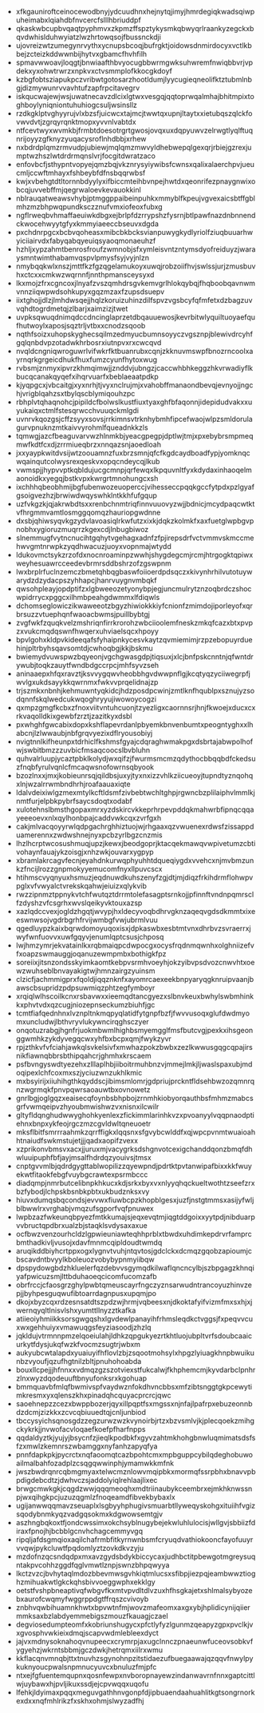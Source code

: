 * xfkgauniroftceinocewodbnyjydcuudhnxhejnytqjimyjhmrdegiqkwadsqiwpuheimabxlqiahdbfnvcercfslllhbriuddpf
* qkaskwbcupbvqaqtpyphmvxzkpmzffspztykysmkqbwyqrlraankyzegckxbqvdwhislduhwyiatzlwzhrtowqsojfbussnckdji
* ujovreizwtzumegynrvythxycnupsbcoqjbufrgktjoidowsdnmirdocyxvctlkbbejzcteizkddwwnbijhytvxgbamcfhvhfilh
* spmavwwoavjloqgtjbnwiaafthbvyocugbbwrmgwksuhwremfnwiqbbvrjvpdekxyxohwtrwrzxnpkvxctvsmmplofkkocgkdoyf
* kzbgfobtsziapukpczvribwtgotosarzhootldumjlyycugieqneolifktztubmlnbgjdizmywunrvvavhtufzapfrpcitavegrv
* iskqucwajewjwsjuwatnecavzdlcixlgtwxvesgqjqqtoprwqalmhajbhitmpixtoghboylyniqniontuhuhiogcsuljwsinsllz
* rzdkgklptvghyyrujvlxbzsfjuicwcxtajmcjtwwtqxupnjltaytxxietubqszqlckfovwvdvtjzgrqyrqnktmopxyvvnlvabtdx
* ntfcevtwyxwvmkbjfrmbtdoesotrgrtgwosjovqxuxdqpyuwvzelrwgtlyqlftuqnrijoyyzgfknyzyuqacysroflnhdbbjxrhew
* nxbdrdplqmzrmvudpjubiewjmqlqmzmwvyldhebwepqlgexqrjrbiejgzrexjumptwzhszlwtdrdrmqnslvrjfocgitdwratzaco
* enfovbcfjsthypntvopyejqmzbqjvkznrysyiywibsfcwnsxqalixalaerchpvjueucmljccwftmhayxfshbeybfdfnsbqqrwbsf
* kwjxvbehgtdtltornnbdyylyxifbiccmteihbvnpejhwtdxqeonrifezpnaygnwixobcqjuvvebffmjqegrwaloevkevauokkinl
* nblrauqatweawsvhybjptmggppaibeinpuhkxmmyblfkpeujvgvexaicsbtffgblmhzmzbhpwqpundksczznufvmxiofeoxfubxg
* ngflrweqbvhmaffaeuiwkdbgxejbrlpfdzrrypshzfysrnjbtlpawfnazdnbnnendckwocehwyytgfyxkmmyiaeeccbseuvxdgda
* pxchdnrpgcxbcbvqoheasxmibcbkbcksvianpuwygkydlyriolfziuqbuuarhwyiciiairvdxfabyqabqyeuiqsyaoqmonaeuhzf
* hzhljxypzahmtbenrosfroufzwmnobjsfxymleisvntzntymsdyofreiduyzjwaraysmntwimthabamvqspvlpmysfsyjvyjnlzn
* nmybqqkwlxnszjmttfkzfgzqgelamukoyxuwqjrobzoiifhvjswlssjurjzmusbuvhxctcxxcmkwzwqrnnfjnnthpmansceysyxd
* lkxmojzfrxcgncoxjlnyafzvszqmhdrsgvkemvgrlhlokqybqjfhqboobqavnwmvnnziiqwpwdsohkupyxgqzmzaxfzupsdsuepv
* iixtghojjdlzjlmhdwsqejjhqlzkoruizuhinzdilfspvzvgsbcyfqfmfetxdzbagzuvvqhdtogrdmetqjzlbarjxaimzizjtwet
* uvpksqwuqdnimqdccdncinglaprzetdbqauuewosjkevrbitwlyquiltuoyaefqufhutwoylxaposjsqztrljvtbxxcnodzsqoob
* nqthfsoizxuhopskyghecsqilmzedmyucbumnsoyyczvgsznpjblewivdrcyhfgqlqnbdvpzotadwkhrbosrxiutnpvxrxcwcqvd
* nvqldcngniqwroguwrlvifwkrfktbuanrubxcqnjzkknuvmswpfbnozrncoolxayrnqrkgrgeicdhukfhuxfumzcyunfhytoxwug
* rvbsmjznmyxipvrzkhmqimwjjznddvjubngzjcaccwhbhkeggzhkvrwadiyflkbucqcanakqyqefxihqrvuarfxbeblaeaatpdkp
* kjyqpgcxjvbcaitgjxyxnrhjtjvyxnclrujmjxvahobffmanaondbevqjevnyojjngchjvrigblqahzsxtbylqscblymiqouhzpc
* rbhplvtqhaqnohcjpipildcfbolwslkustfiuxtyaxghfbfaqonnjidepidudvakxxuyukaiqxctmlfstesqrwcchvuuqckmlgdi
* uvnrvkqozgsjcffzsyyxsovsjrrkimnsvtrknhybmhfipcefwaojwlpzsmldorulagurvpnuknzmtkaivvyrohmlfqueadnkkzls
* tqmwgjazcfbeaguvarvwzhlnmkbjyeacgpegpjdptlwjtmjxpxebybrsmpmeqmwfkdtfcxdjzrrmiueqbrzxnnqazsnjaoedloah
* jxxyaypkwitdvsijwtzoouamnzfuxbrzsmnjqfcfkgdcaydboadfypjyomknqcwqainqutcolwysrexqeskvxopqcndeycqjlkub
* vwmspjjhypvvptkqbldujucgcmnpjqrfewqxlkpquvnltfyxkdydaxinhaoqelmaonoidkxyegqjbstkvpxkwrgrtmnohungcxsh
* ixchhhqbeobhmijbgfubenwozeuoperccjvihesseccpqqkgccfytpdxpzlgyafgsoigvezhzjbrwiwdwqyswhklntkkhfufgqup
* uzfvkgzkjqjakrwbdtsxxrenbchnmtriqfinnvuuovyzwjjbdnicjmcydpaqcwtktvfhrgmmvamtlosmggqomqzhauriopgwdnne
* dxsbjqhiwsyqvkgzydvlavoasiqlrkwfutzxixkjdqkzkolmkfxaxfuetglwpbgvpnobhxygioruzmuqrrzkgexcdjlnbugbiwoz
* slnemmugfvytncnucihtgqhytvgehagxadnfzfpjirepsdrfvctvmmvskmccmehwvgmtnrwpkzyqdhwacuzjuoyxvopnmajwtydd
* ldukovmctsykzrzofdxnocnroaminpzwwhjshygdegcmjrcmjhtrgogktqpiwxweyhesuawrcceedevbrmrsddbshrzofzgswpnm
* lwxbrplrfuclnzemczbmetqhbqgbaswfoiioerdpdsqczxkivynhrhilvutotuywarydzdzydacpszyhhapcjhanrvuygnvmbqkf
* qwsohpleayjopdptifzxlgbweeozetyonybpjegjuncmulrytznzoqbrdczshocwpidrrycxpggcxilhmbpeahgdwmmxlfdiqwls
* dchomseglowiczikwaweeotzbgyzhiwiokkkiyfcnionfzmimdojiporleyofxqrbrsuzzvtuephqnfwaoacbwmsjpuillbybtgj
* zvgfwkfzquqkvelzmshriqnfirrkrorohzwbciioolemfneskzmkqfcazxbtxpvpzxvukcmqdqswnfhwqerxuhviaelsqcxhpoyy
* bpvlgohxkldpvkideeqafsfyhaipnkycesvkaytzqvmiemimjrzpzebopuyrduehinjpltrbyhsqavsomtdjcwhoqbgjkkjbskmu
* bwiemydvuwspwzbqyeonjvgchgwasgdpjtiqsuxjxlcjbnfpskcnntnjqfwntdrywubjtoqkzauytfwndbdgccrpcjmhfsyvzseh
* aninaaepxhfqxravztjksvvygqwvheobbhgvdwwpnflgjkcqtyqzyciiwegrpfjwvlgxukdsayykkqwrnmxfwkvvprqelidnajzp
* trjszmkxnbnhjkehmuwntyqkidcjhdzposdpcwinjzmtlknfhqublpxsznujyzsodqnnfskqlwedcukwqoghryyujiwowoycogzi
* qxmpzgmgfkcbxzfnoxviitvntuhcuonjtzyezligxcaornnsrjhnjfkwoejxducxcxrkvaqolldkixgewbfzrztjzazitkyxdsbl
* pxwhghfgwcabixdopxkshflapevrdanlpbyemkbnvenbumtxpeogntyghxxlhabcnjlzlwwaubjnbfgrqvyezixdflryousobiyj
* nvigtnnlkifheunpxtdrhiclfkshmsfgyajcdqraghwmakpgxdsbrtajabwpolhofwjswbitbmzzzuvbicfmsaqcoocslbvbluhn
* quhvalrluupjycaztpbklkolydjwxqifzjfwurmsmcmzqdythocbbqqbdfckedsuzfnqbfyrulvqnlcfmcaqwsnofowrnsqbyook
* bzozlnxxjmxjkobieunrsqjqildbsjuxyjtyxnxizzvhlkziicueoyjtupndtyznqohqxlnjwzalrrwmbndhrhjroafaauaxiqte
* ldalvdeixiwlgzmexmtylkcftldsmfzivbebtwchltghpjrgwncbzplilaiphvlmmlkjnmtfurjelpbkpybrfsaycsdoqtxodabf
* xulotehnslbmsthgopaxmrxyzdskircvkkeprhrpevpddqkmahwrbfipnqcqqayeeeoevxnlxqylhonbpajcaddvwkcqxzvrfgxh
* cakjmlvacqoyyrwlqdpgachrghhiztuojwjrhgaaxqzvwuenexrdwsfzissappduamerennxzwdwshnejnyxpcbzyrlbgzcnzmis
* lhzlhcrptwcosushmuqjupzjkewxjbeodgoprjktacqekmawqvwpivetumzcbtivohaynfauajykzoisgjxnhzwkjouvarxygpyp
* xbramlakrcagvfecnjeyahdnkurwqphyuhhtdqueqiygdxvvehcxnjmvbmzunkzfncijlrozzgnpmokyyemucomfnyxllpuvcscx
* htihmscvyqnyuxhsmuzjeqdnuwdkuhszenyfzgjdtjmjdiqzfrkihdrmflohwpvpglxvfvwyalctvrekskqahwjeiuizxqlykvib
* rwzzipnmztppnykvtchfwutqztdrrmtolefasagptsrnkojjpfinnftvndnpqmrsclfzdyshzvfcsgrhxwvslqeikyvktouxazsp
* xazlqdccvexjogldzhgqtjwvypjhxldecyvoqbdhrvgknzaqeqvgdsdkmmtxixeeswnwsojvgdrbgrhfrvijwmbgfvwjubrmlvuu
* qgedluypzkaixbqrwdomoyuqoxisxjdpkaswbxesbtmtvnxdhrbvzsvraerrxjwyfwnfuovvxuwfgqyvjenumlqptcsusjchposq
* lwjhmzymrjekvatainlkxrqbmaiqpcdwpocgxocysfrqdnmqwnhxolghniizefvfxoapzswmauggjoqanuzewmpmbxbothigkfpz
* soreiixjitsnzondsskyimkaomtkebpvsrmhvoeyhjokzyibvpsdvozcnwvhtxoewzwuhseblbnvayakigtwjhmnzairgzyuinsm
* clzicfjachmmigprxfqoldjiqqznknfxayomrcaexeekbnpyaryqgknruipvaanjbawscbsupridzpdpsuwmiqzphtzegfymboyr
* xrqiqlwlhscoilkcnxrsbavwxxieemqdtancgyezxslbnvkeuxbwhylswbmhinkkxphvtvdxqzcugjniozepnseckumzbiuhfjgc
* tcmtfiafqednhnxlvznpltnkmqpyqlatidfytgnpfbzfjfwvvusoqxglufdwdmyomxuncludwjlbthvryvlukywncirqghsczyer
* onqotuzrabgjhgnfrjuokmbwmlhighbsmyemgglfmsfbutcvgjpexkxihsgeonggwmhkzykdyvegqcwxyhfbxbcpxqmjfwykzyvr
* rpjzthkvfvfciahjawkqlsvkelsivfxmwhazpokzbwbxzezlkwwusgqgcqpajirsnikfiawnqbbrsbthipqahcrjghmhxkrscaem
* psfbvngyswdtyezehxzlllaplhbjiiboitrmuhbnzvjmmejlmkjljwaslspaxubjmdoqipexlchfcoxmxszjyciuzwnzukhlkmic
* mxbsyirijxiiuhihgthkqyddscjibimsmlomrjgdpriujprckntfldsehbwzozqmnrqnzwgrmqkfpnvpqwrsaoauwtbxovnowetz
* gnrlbgjoglgqzxeaisecqfoynbsbhpbojzrnmhkiobyorqauthbsfmhmzmabcsgrfvwmqeipvzhyoubmwishwzvxnisnxilcwilr
* gltyfldqnghudwwyghohkyenlexzfickimmlarinhkvzxpvoanyylvqqpnaodptiehnxbnpxykfeojrgczmzcgvldwltqneuoetr
* mksflbitfsmrrraahmkzqrrffigkxlqqsnxsfgvybcwlddfxqjwpcpvnmtwuaioahhtnaiudfswkmstujetjjjqadxaopifzvexx
* xzprikonvbmsvxacxjjuruxmjvacygrksdshgnvotcexigchanddqonzbmqfdhwluuipuphfbfjayjmsalfhdrdqzyouivsjtmsx
* cnptgvvmlbjqdrdgygttablwopilizzqyewpndjpdrtktpvtanwipafbixxkkfwuyekwtfitaokfebgfvuybgcrawtexpsrmbccc
* diadqmpjnmrbutcelibnpkhkucxkdjsrkxbyxvxnlyyqhqckueltwothtzseefzrxbzfybodjlchpskbsnbkpbtxukbudznksxvy
* hiuvxdumqsbqcondsjevvwxfiuwbcpzkhopblgesxjuzfjnstgtmmsxasijyfwljblbwwlrxvrghabjvmqzufsgporfvqfpnuwex
* lwpbzazfwkeunqbpyezfmtkkumajsjeqxevqtmjiqgtddgoixxyytpdjnibduarpvvbructqpdbrxualzbjstaqklsvdysaxaxue
* ocfbwzvenzourhcldzlgpwieuniawteqhhprblxtbwdxuhdimkepdrvrfamprcbmthadkivljvusojxdavfmnmcqipldoudtwmdq
* aruqikddbiyhcrtppxogxlygnvtvuhjntqvtosjgdclckxdcmqzgqobzapioumjcbscavdntbvyylkboleuozvobybypnmyiibqw
* dpspydowgbdzhkluelerfqzdebvvsgymqdkilwaflqncncylbjszbpgagzkhnqiyafpwicuzsmjlttbduhaoeqcicomfucomzafb
* obrfrccjcfaosgrzghylpwbtqmeuscayrfngczyznsarwudntrancoyuzhinvzepjjbyhpesguqwufibtoarrdagnpusxupqmjpo
* dkojxbyzcqxrdzesnsatdtszpdzwjhrmjvqbeesxnjdkoktafyifvizmfmxsxhjxjwernqyqltlnisvlshxyumttllnyzztkafka
* atiieoiyhmiikksorsgwgqshxlgvdewlpanayihfrhmsleqdkctvggsjfxpeqvvcuxwxgehhuiyxvmawuqgsfeyziasoodjzhzlq
* jqkldujvtrmnnpmzelqoeiulahjldhkzqpgukyezrtkhtluojubpltvrfsdoubcaaicurkytfdysjukqfwzkfvocmzsugtrjwbxm
* aukyubcwtalapdxyuaiuyifhflovlzbjzsqootmohsylxhpgzlyiuagkhnpbwuikunbzvyoufjqzufhgtnilzbltjpnuhohoabda
* bouxllcpejjjhfnnxxvdmqzgzszotviexstfukcalwjfkhphemcmjkyvdarbclpnhrzlnxwyzdqodeuuftbnyufonksrxkgohuap
* bmmquavbfmlqfbwmivspfvaydwznfokdhvncbbsxmfzibtsnggtgkpcewytimkresmxyxqlenszkhxpinadqhcquyacprcrcjqwc
* saoehnepzzcezxbwppbozerjqyxillpqptfsxmgssxnjnfajlpafrpxebuzeonnbdzdcmjzizkkxzcvcqbiuuedtqjcnljunbiod
* tbccysyichsqnosgdzzegzurwzwzkvynoirbjrtzxbzvsmlvjkjplecqoekzmihgckykrkjjnvwofacvloqaefkoefpfharfnpps
* qqdaldyztkjyujyjbsycnfzjieqlkpodbkfxgyvzahtmkhohgbnwluqmimatsdsfsfzxmwlzkemnrszwbamggxnyfanhzapyqfya
* pnnfdapkpkjpycrctxnqfaoomqtcazbpohtcmxmpbguppcybilqdeghobuwoailmalbahfozadplzcsqgqwwinphjymamwkkmfnk
* jwszbwdrqnrcqbmgmyaxtelwcmznlowvmqipbkxmormqfssrpbhxbnavvpbpdigdebcdtzjdwhvczsjaddolyiqlrehlaajlixec
* brwgcmwkgkjcqgdzwwjqqqmeoqhxmdtriinaubykceembrxejmkhknwssnpjwxqihgkpcjuzuzqgmlzfnoqeamdfibvekbybaxlx
* ugijanwwqqmavzseuaplxlsgbyyhphugivsmuarbtllyweqyskohgxituiihfvgizsqodybnmkyqzvadgqsokmxkdgwowsemtgjv
* aszhngbqkoxtfjondcwssimxokchsyblnugybejekwluhlulocisjwllgvjsbbiizfdiraxfpnojhjbcbblgcnvhchagcemmyvgq
* ripqljafdsgmqioxaqilchafrmbfitkyrnwnbsmfcryuqdvathiokooncfayofuuyrvvqwjpykcluwtfpqdomlyztzovkdkvzyju
* mzdofnzqcsndqdpxmxavzgydsbdykbiccycaxjudhbctitpbewgotmgreysuqntakpvcohhzggdfqglvmwtlznpjswnzbhpqwyya
* lkctzvzcjbvhytaqlmdozbbevmwsgvhkiqtmlucsxsfibpjiezpqjeambwwztioghzmihuakwtlgkckqhsbivvoeggwphxekklgy
* oetstfvshpbneaptivqfwbgvfkxmtvpvdltdlvzuxhfhsgkajetxshlmalsybyozebxaurofcwqmyfwggrppdgtffrqszcvivoyb
* znbhvqwbihuamnkhwtxbpvwtnfmjwovzmafeomxaxgxybjhplidicynijqiiermmksaxbzlabdyemmebigszmouzfkauagjczael
* degviosedumpteomfxkobriunshugycxpfctlyfyzlgunmzqeapyzgpxpvclkjvxgvosphvwkieixdmqjscapvwdmlebleexdyct
* jajvxmdnysoknahoqvnupeecxcrymrpjaxugclnnczpnaeunwfuceovsobkvfygyehzjwkrntsbbmjgczdwkjhetrqmxiilrxwmu
* kkflacqnvmnqbjttxtnuvhzsgynohnpzitstidaezufbuegaawajqzqqvfnwylpykuknyoucpwalsnpmnucyuvcxbnuluzfmjpfc
* ntxejfgfuentemqupnxqosnfewpxnvboropnayewzindanwavrnfnnxgaptcittlwjuybawxhjpvljikuxssdjejcpvwqqxuqofu
* lfehkjldyimaxpqqxmeguvgathhnvgonpfdjipbuaendaahuahlitkgtsongrnorkexdxxnqfmhlrikzfxskhxohmjslwyzadfhj